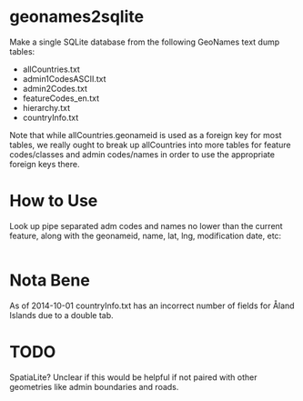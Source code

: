 geonames2sqlite
===============

Make a single SQLite database from the following GeoNames text dump tables:

* allCountries.txt
* admin1CodesASCII.txt
* admin2Codes.txt
* featureCodes_en.txt
* hierarchy.txt
* countryInfo.txt

Note that while allCountries.geonameid is used as a foreign key for most tables,
we really ought to break up allCountries into more tables for feature codes/classes
and admin codes/names in order to use the appropriate foreign keys there.

How to Use
==========

Look up pipe separated adm codes and names no lower than the current feature, along with the geonameid, name, lat, lng, modification date, etc:

```sql

```

Nota Bene
=========

As of 2014-10-01 countryInfo.txt has an incorrect number of fields for Åland Islands due to a double tab.

TODO
====

SpatiaLite?  Unclear if this would be helpful if not paired with other geometries like admin boundaries and roads.
